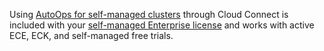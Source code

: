 Using [AutoOps for self-managed clusters](/deploy-manage/monitor/autoops/cc-autoops-as-cloud-connected.md) through Cloud Connect is included with your [self-managed Enterprise license](https://www.elastic.co/subscriptions) and works with active ECE, ECK, and self-managed free trials.
